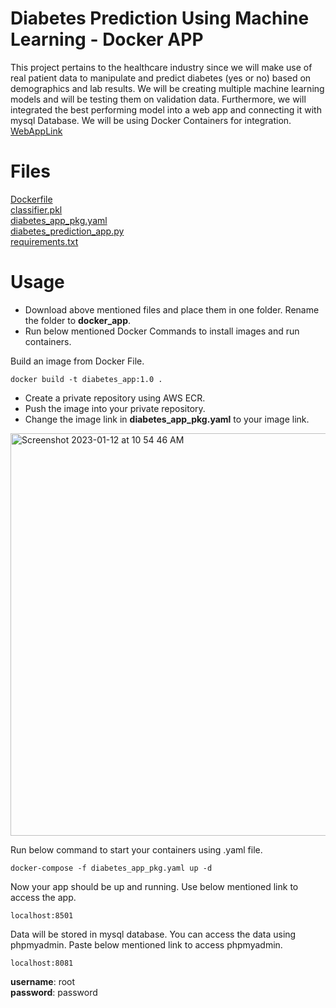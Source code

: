 # Diabetes Prediction Using Machine Learning - Docker APP

This project pertains to the healthcare industry since we will make use of real patient data to manipulate and predict diabetes (yes or no) based on demographics and lab results. We will be creating multiple machine learning models and will be testing them on validation data. Furthermore, we will integrated the best performing model into a web app and connecting it with mysql Database. We will be using Docker Containers for integration.
[WebAppLink](http://3.140.247.108:8501)
# Files
[Dockerfile](https://github.com/rohityadav226/Diabetes_Prediction/blob/master/Dockerfile "Dockerfile")<br>
[classifier.pkl](https://github.com/rohityadav226/Diabetes_Prediction/blob/master/classifier.pkl "classifier.pkl")<br>
[diabetes_app_pkg.yaml](https://github.com/rohityadav226/Diabetes_Prediction/blob/master/diabetes_app_pkg.yaml "diabetes_app_pkg.yaml")<br>
[diabetes_prediction_app.py](https://github.com/rohityadav226/Diabetes_Prediction/blob/master/diabetes_prediction_app.py "diabetes_prediction_app.py")<br>
[requirements.txt](https://github.com/rohityadav226/Diabetes_Prediction/blob/master/requirements.txt "requirements.txt")
# Usage
- Download above mentioned files and place them in one folder. Rename the folder to **docker_app**.
- Run below mentioned Docker Commands to install images and run containers.

Build an image from Docker File.

    docker build -t diabetes_app:1.0 .

 - Create a private repository using AWS ECR.
 - Push the image into your private repository.
 - Change the image link in **diabetes_app_pkg.yaml** to your image link.
 <img width="644" alt="Screenshot 2023-01-12 at 10 54 46 AM" src="https://user-images.githubusercontent.com/90460563/212134972-32b4ccd7-1980-4e84-a381-edceaa4294d5.png">


Run below command to start your containers using .yaml file.<br>

    docker-compose -f diabetes_app_pkg.yaml up -d

Now your app should be up and running. Use below mentioned link to access the app.<br>

    localhost:8501

Data will be stored in mysql database. You can access the data using phpmyadmin. Paste below mentioned link to access phpmyadmin.<br>

    localhost:8081

**username**: root<br>
**password**: password
